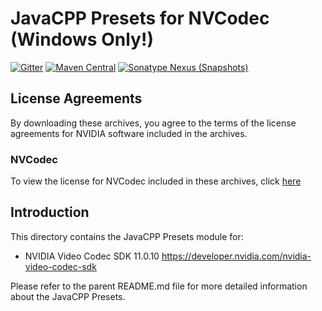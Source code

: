 JavaCPP Presets for NVCodec (Windows Only!)
============================

[![Gitter](https://badges.gitter.im/bytedeco/javacpp.svg)](https://gitter.im/bytedeco/javacpp) [![Maven Central](https://maven-badges.herokuapp.com/maven-central/org.bytedeco/nvcodec/badge.svg)](https://maven-badges.herokuapp.com/maven-central/org.bytedeco/nvcodec) [![Sonatype Nexus (Snapshots)](https://img.shields.io/nexus/s/https/oss.sonatype.org/org.bytedeco/nvcodec.svg)](http://bytedeco.org/builds/)

License Agreements
------------------
By downloading these archives, you agree to the terms of the license agreements for NVIDIA software included in the archives.

### NVCodec
To view the license for NVCodec included in these archives, click [here](https://docs.nvidia.com/video-technologies/video-codec-sdk/license/)


Introduction
------------
This directory contains the JavaCPP Presets module for:

 * NVIDIA Video Codec SDK 11.0.10  https://developer.nvidia.com/nvidia-video-codec-sdk

Please refer to the parent README.md file for more detailed information about the JavaCPP Presets.